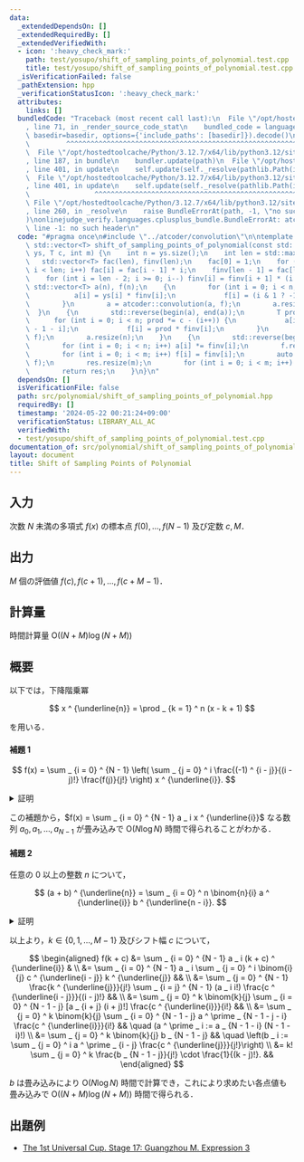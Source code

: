 ```yaml
---
data:
  _extendedDependsOn: []
  _extendedRequiredBy: []
  _extendedVerifiedWith:
  - icon: ':heavy_check_mark:'
    path: test/yosupo/shift_of_sampling_points_of_polynomial.test.cpp
    title: test/yosupo/shift_of_sampling_points_of_polynomial.test.cpp
  _isVerificationFailed: false
  _pathExtension: hpp
  _verificationStatusIcon: ':heavy_check_mark:'
  attributes:
    links: []
  bundledCode: "Traceback (most recent call last):\n  File \"/opt/hostedtoolcache/Python/3.12.7/x64/lib/python3.12/site-packages/onlinejudge_verify/documentation/build.py\"\
    , line 71, in _render_source_code_stat\n    bundled_code = language.bundle(stat.path,\
    \ basedir=basedir, options={'include_paths': [basedir]}).decode()\n          \
    \         ^^^^^^^^^^^^^^^^^^^^^^^^^^^^^^^^^^^^^^^^^^^^^^^^^^^^^^^^^^^^^^^^^^^^^^^^^^^^^^^^^\n\
    \  File \"/opt/hostedtoolcache/Python/3.12.7/x64/lib/python3.12/site-packages/onlinejudge_verify/languages/cplusplus.py\"\
    , line 187, in bundle\n    bundler.update(path)\n  File \"/opt/hostedtoolcache/Python/3.12.7/x64/lib/python3.12/site-packages/onlinejudge_verify/languages/cplusplus_bundle.py\"\
    , line 401, in update\n    self.update(self._resolve(pathlib.Path(included), included_from=path))\n\
    \  File \"/opt/hostedtoolcache/Python/3.12.7/x64/lib/python3.12/site-packages/onlinejudge_verify/languages/cplusplus_bundle.py\"\
    , line 401, in update\n    self.update(self._resolve(pathlib.Path(included), included_from=path))\n\
    \                ^^^^^^^^^^^^^^^^^^^^^^^^^^^^^^^^^^^^^^^^^^^^^^^^^^^^^^^^^\n \
    \ File \"/opt/hostedtoolcache/Python/3.12.7/x64/lib/python3.12/site-packages/onlinejudge_verify/languages/cplusplus_bundle.py\"\
    , line 260, in _resolve\n    raise BundleErrorAt(path, -1, \"no such header\"\
    )\nonlinejudge_verify.languages.cplusplus_bundle.BundleErrorAt: atcoder/convolution.hpp:\
    \ line -1: no such header\n"
  code: "#pragma once\n#include \"../atcoder/convolution\"\n\ntemplate <typename T>\
    \ std::vector<T> shift_of_sampling_points_of_polynomial(const std::vector<T>&\
    \ ys, T c, int m) {\n    int n = ys.size();\n    int len = std::max(n, m);\n \
    \   std::vector<T> fac(len), finv(len);\n    fac[0] = 1;\n    for (int i = 1;\
    \ i < len; i++) fac[i] = fac[i - 1] * i;\n    finv[len - 1] = fac[len - 1].inv();\n\
    \    for (int i = len - 2; i >= 0; i--) finv[i] = finv[i + 1] * (i + 1);\n   \
    \ std::vector<T> a(n), f(n);\n    {\n        for (int i = 0; i < n; i++) {\n \
    \           a[i] = ys[i] * finv[i];\n            f[i] = (i & 1 ? -1 : 1) * finv[i];\n\
    \        }\n        a = atcoder::convolution(a, f);\n        a.resize(n);\n  \
    \  }\n    {\n        std::reverse(begin(a), end(a));\n        T prod = 1;\n  \
    \      for (int i = 0; i < n; prod *= c - (i++)) {\n            a[i] *= fac[n\
    \ - 1 - i];\n            f[i] = prod * finv[i];\n        }\n        a = atcoder::convolution(a,\
    \ f);\n        a.resize(n);\n    }\n    {\n        std::reverse(begin(a), end(a));\n\
    \        for (int i = 0; i < n; i++) a[i] *= finv[i];\n        f.resize(m);\n\
    \        for (int i = 0; i < m; i++) f[i] = finv[i];\n        auto res = atcoder::convolution(a,\
    \ f);\n        res.resize(m);\n        for (int i = 0; i < m; i++) res[i] *= fac[i];\n\
    \        return res;\n    }\n}\n"
  dependsOn: []
  isVerificationFile: false
  path: src/polynomial/shift_of_sampling_points_of_polynomial.hpp
  requiredBy: []
  timestamp: '2024-05-22 00:21:24+09:00'
  verificationStatus: LIBRARY_ALL_AC
  verifiedWith:
  - test/yosupo/shift_of_sampling_points_of_polynomial.test.cpp
documentation_of: src/polynomial/shift_of_sampling_points_of_polynomial.hpp
layout: document
title: Shift of Sampling Points of Polynomial
---
```


## 入力

次数 $N$ 未満の多項式 $f(x)$ の標本点 $f(0), \dots , f(N - 1)$ 及び定数 $c, M$．

## 出力

$M$ 個の評価値 $f(c), f(c + 1), \dots , f(c + M - 1)$．

## 計算量

時間計算量 $\mathrm{O}((N + M) \log (N + M))$

## 概要

以下では，下降階乗冪 

$$
x ^ {\underline{n}} = \prod _ {k = 1} ^ n (x - k + 1)
$$

を用いる．

#### 補題 1

$$
f(x) = \sum _ {i = 0} ^ {N - 1} \left( \sum _ {j = 0} ^ i \frac{(-1) ^ {i - j}}{(i - j)!} \frac{f(j)}{j!} \right) x ^ {\underline{i}}.
$$

<details>
<summary>証明</summary>
<div>

両辺 $N$ 次未満の多項式であるから $N$ 点 $x = 0, 1, \dots , N - 1$ における値が一致することを示せば良い．

$k \in \lbrace 0, 1, \dots , N - 1 \rbrace$ について，

$$
\begin{aligned}
    \sum _ {i = 0} ^ {N - 1} \left( \sum _ {j = 0} ^ i \frac{(-1) ^ {i - j}}{(i - j)!} \frac{f(j)}{j!} \right) k ^ {\underline{i}}
    &= \sum _ {i = 0} ^ {k} \sum _ {j = 0} ^ i \frac{(-1) ^ {i - j}}{(i - j)!} \frac{f(j)}{j!} \frac{k!}{(k - i)!} \\
    &= \sum _ {p + q + r = k} \frac{(-1) ^ q k!}{p! q! r!} f(p) \\
    &= \sum _ {p = 0} ^ k \frac{f(p)}{p!} k! \sum _ {q + r = k - p} \frac{(-1) ^ q}{q! r!} \\
    &= \sum _ {p = 0} ^ k \frac{f(p)}{p!} \frac{k!}{(k - p)!} \sum _ {q + r = k - p} \binom{k - p}{r} 1 ^ r (-1) ^ q \\
    &= \sum _ {p = 0} ^ k \frac{f(p)}{p!} \frac{k!}{(k - p)!} \sum _ {q + r = k - p} (1 - 1) ^ {k - p} \\
    &= f(k).
\end{aligned}
$$

$\blacksquare$

</div>
</details>

この補題から，$f(x) = \sum _ {i = 0} ^ {N - 1} a _ i x ^ {\underline{i}}$ なる数列 $a _ 0, a _ 1, \dots , a _ {N - 1}$ が畳み込みで $\mathrm{O}(N \log N)$ 時間で得られることがわかる．

#### 補題 2

任意の $0$ 以上の整数 $n$ について，

$$
(a + b) ^ {\underline{n}} = \sum _ {i = 0} ^ n \binom{n}{i} a ^ {\underline{i}} b ^ {\underline{n - i}}.
$$

<details>
<summary>証明</summary>
<div>

$n$ についての帰納法により示す．

$n = 0$ のときは明らか．

$(a + b) ^ {\underline{n}} = \sum _ {i = 0} ^ n \binom{n}{i} a ^ {\underline{i}} b ^ {\underline{n - i}}$ を仮定したとき，

$$
\begin{aligned}
    (a + b) ^ {\underline{n + 1}}
    &= (a + b) ^ {\underline{n}} (a + b - n) \\
    &= \sum _ {i = 0} ^ n \binom{n}{i} a ^ {\underline{i}} b ^ {\underline{n - i}} \lbrack (a - i) + (b - n + i) \rbrack \\
    &= \sum _ {i = 0} ^ n \binom{n}{i} a ^ {\underline{i + 1}} b ^ {\underline{n - i}} + \sum _ {i = 0} ^ n \binom{n}{i} a ^ {\underline{i}} b ^ {\underline{n + 1 - i}} \\
    &= \sum _ {i = 1} ^ {n + 1} \binom{n}{i - 1} a ^ {\underline{i}} b ^ {\underline{n + 1 - i}} + \sum _ {i = 0} ^ n \binom{n}{i} a ^ {\underline{i}} b ^ {\underline{n + 1 - i}} \\
    &= \sum _ {i = 0} ^ {n + 1} \binom{n + 1}{i} a ^ {\underline{i}} b ^ {\underline{n + 1 - i}}.
\end{aligned}
$$

$\blacksquare$

</div>
</details>

以上より，$k \in \lbrace 0, 1, \dots , M - 1 \rbrace$ 及びシフト幅 $c$ について，

$$
\begin{aligned}
    f(k + c)
    &= \sum _ {i = 0} ^ {N - 1} a _ i (k + c) ^ {\underline{i}} & \\
    &= \sum _ {i = 0} ^ {N - 1} a _ i \sum _ {j = 0} ^ i \binom{i}{j} c ^ {\underline{i - j}} k ^ {\underline{j}} && \\
    &= \sum _ {j = 0} ^ {N - 1} \frac{k ^ {\underline{j}}}{j!} \sum _ {i = j} ^ {N - 1} (a _ i i!) \frac{c ^ {\underline{i - j}}}{(i - j)!} && \\
    &= \sum _ {j = 0} ^ k \binom{k}{j} \sum _ {i = 0} ^ {N - 1 - j} [a _ {i + j} (i + j)!] \frac{c ^ {\underline{i}}}{i!} && \\
    &= \sum _ {j = 0} ^ k \binom{k}{j} \sum _ {i = 0} ^ {N - 1 - j} a ^ \prime _ {N - 1 - j - i} \frac{c ^ {\underline{i}}}{i!} && \quad (a ^ \prime _ i := a _ {N - 1 - i} (N - 1 - i)!) \\
    &= \sum _ {j = 0} ^ k \binom{k}{j} b _ {N - 1 - j} && \quad \left(b _ i := \sum _ {j = 0} ^ i a ^ \prime _ {i - j} \frac{c ^ {\underline{j}}}{j!}\right) \\
    &= k! \sum _ {j = 0} ^ k \frac{b _ {N - 1 - j}}{j!} \cdot \frac{1}{(k - j)!}. &&
\end{aligned}
$$

$b$ は畳み込みにより $\mathrm{O}(N \log N)$ 時間で計算でき，これにより求めたい各点値も畳み込みで $\mathrm{O}((N + M) \log (N + M))$ 時間で得られる．

## 出題例
- [The 1st Universal Cup. Stage 17: Guangzhou M. Expression 3](https://qoj.ac/contest/1244/problem/6513?v=1)